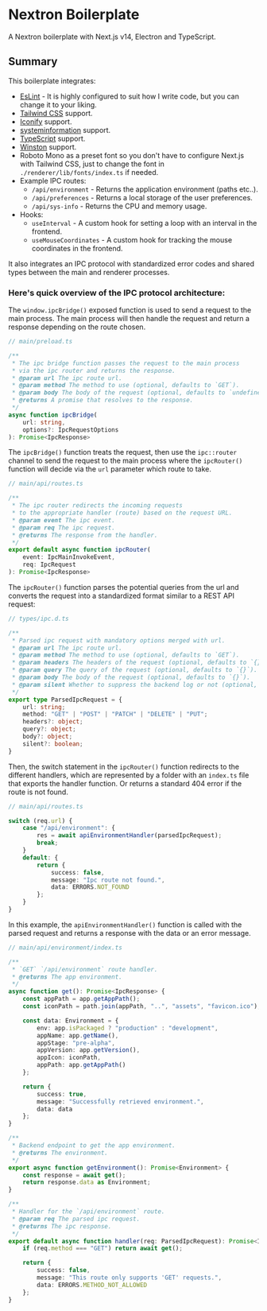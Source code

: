 # Nextron Boilerplate
A Nextron boilerplate with Next.js v14, Electron and TypeScript.

Summary
-------
This boilerplate integrates:
- [EsLint](https://eslint.org/) - It is highly configured to suit how I write code, but you can change it to your liking.
- [Tailwind CSS](https://tailwindcss.com/) support.
- [Iconify](https://iconify.design/) support.
- [systeminformation](https://systeminformation.io/) support.
- [TypeScript](https://www.typescriptlang.org/) support.
- [Winston](https://github.com/winstonjs/winston) support.
- Roboto Mono as a preset font so you don't have to configure Next.js with Tailwind CSS,
  just to change the font in `./renderer/lib/fonts/index.ts` if needed.
- Example IPC routes:
    - `/api/environment` - Returns the application environment (paths etc..).
    - `/api/preferences` - Returns a local storage of the user preferences.
    - `/api/sys-info` - Returns the CPU and memory usage.
- Hooks:
    - `useInterval` - A custom hook for setting a loop with an interval in the frontend.
    - `useMouseCoordinates` - A custom hook for tracking the mouse coordinates in the frontend.

It also integrates an IPC protocol with standardized error codes and shared types
between the main and renderer processes.

### Here's quick overview of the IPC protocol architecture:
The `window.ipcBridge()` exposed function is used to send a request to the main
process. The main process will then handle the request and return a response
depending on the route chosen.
```typescript
// main/preload.ts

/**
 * The ipc bridge function passes the request to the main process
 * via the ipc router and returns the response.
 * @param url The ipc route url.
 * @param method The method to use (optional, defaults to `GET`).
 * @param body The body of the request (optional, defaults to `undefined`).
 * @returns A promise that resolves to the response.
 */
async function ipcBridge(
    url: string,
    options?: IpcRequestOptions
): Promise<IpcResponse>
```

The `ipcBridge()` function treats the request, then use the `ipc::router` channel
to send the request to the main process where the `ipcRouter()` function will decide
via the `url` parameter which route to take.
```typescript
// main/api/routes.ts

/**
 * The ipc router redirects the incoming requests
 * to the appropriate handler (route) based on the request URL.
 * @param event The ipc event.
 * @param req The ipc request.
 * @returns The response from the handler.
 */
export default async function ipcRouter(
    event: IpcMainInvokeEvent,
    req: IpcRequest
): Promise<IpcResponse>
```

The `ipcRouter()` function parses the potential queries from the url and converts the request
into a standardized format similar to a REST API request:
```typescript
// types/ipc.d.ts

/**
 * Parsed ipc request with mandatory options merged with url.
 * @param url The ipc route url.
 * @param method The method to use (optional, defaults to `GET`).
 * @param headers The headers of the request (optional, defaults to `{}`).
 * @param query The query of the request (optional, defaults to `{}`).
 * @param body The body of the request (optional, defaults to `{}`).
 * @param silent Whether to suppress the backend log or not (optional, defaults to `false`).
 */
export type ParsedIpcRequest = {
    url: string;
    method: "GET" | "POST" | "PATCH" | "DELETE" | "PUT";
    headers?: object;
    query?: object;
    body?: object;
    silent?: boolean;
}
```

Then, the switch statement in the `ipcRouter()` function redirects to the different handlers,
which are represented by a folder with an `index.ts` file that exports the handler function.
Or returns a standard 404 error if the route is not found.
```typescript
// main/api/routes.ts

switch (req.url) {
    case "/api/environment": {
        res = await apiEnvironmentHandler(parsedIpcRequest);
        break;
    }
    default: {
        return {
            success: false,
            message: "Ipc route not found.",
            data: ERRORS.NOT_FOUND
        };
    }
}
```

In this example, the `apiEnvironmentHandler()` function is called with the parsed request and returns
a response with the data or an error message.
```typescript
// main/api/environment/index.ts

/**
 * `GET` `/api/environment` route handler.
 * @returns The app environment.
 */
async function get(): Promise<IpcResponse> {
    const appPath = app.getAppPath();
    const iconPath = path.join(appPath, "..", "assets", "favicon.ico");

    const data: Environment = {
        env: app.isPackaged ? "production" : "development",
        appName: app.getName(),
        appStage: "pre-alpha",
        appVersion: app.getVersion(),
        appIcon: iconPath,
        appPath: app.getAppPath()
    };

    return {
        success: true,
        message: "Successfully retrieved environment.",
        data: data
    };
}

/**
 * Backend endpoint to get the app environment.
 * @returns The environment.
 */
export async function getEnvironment(): Promise<Environment> {
    const response = await get();
    return response.data as Environment;
}

/**
 * Handler for the `/api/environment` route.
 * @param req The parsed ipc request.
 * @returns The ipc response.
 */
export default async function handler(req: ParsedIpcRequest): Promise<IpcResponse> {
    if (req.method === "GET") return await get();

    return {
        success: false,
        message: "This route only supports 'GET' requests.",
        data: ERRORS.METHOD_NOT_ALLOWED
    };
}
```
